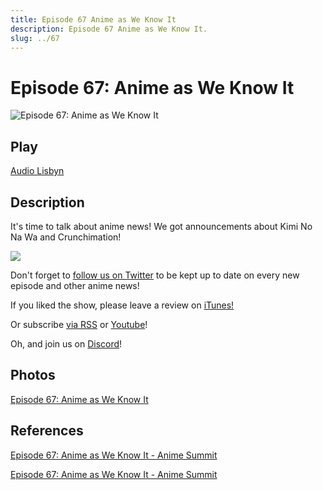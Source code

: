 ```yaml
---
title: Episode 67 Anime as We Know It
description: Episode 67 Anime as We Know It.
slug: ../67
---
```


# Episode 67: Anime as We Know It

![Episode 67: Anime as We Know It](https://i.imgur.com/jGyz9RO.png)

## Play

[Audio Lisbyn](http://traffic.libsyn.com/ranime/final_67_mixdown.mp3)

## Description

It's time to talk about anime news! We got announcements about Kimi No Na Wa and Crunchimation!

[![](https://i.imgur.com/EPnQc1R.png)](http://traffic.libsyn.com/ranime/final_67_mixdown.mp3)

Don't forget to [follow us on Twitter](https://twitter.animesummit.net/) to be kept up to date on every new episode and other anime news!

If you liked the show, please leave a review on [iTunes!](http://itunes.animesummit.net/)

Or subscribe [via RSS](http://ranime.libsyn.com/rss) or [Youtube](http://yt.animesummit.net/)!

Oh, and join us on [Discord](http://discord.animesummit.net/)!

## Photos

[Episode 67: Anime as We Know It](https://i.imgur.com/jGyz9RO.png)

## References

[Episode 67: Anime as We Know It - Anime Summit](https://web.archive.org/web/20161016171413/http://animesummit.net/episode-67-anime-as-we-know-it)

[Episode 67: Anime as We Know It - Anime Summit](http://animesummit.net/episode-67-anime-as-we-know-it)